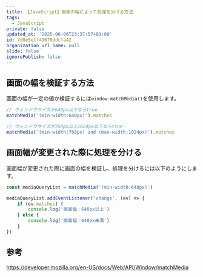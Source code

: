 ```yaml
---
title: 【JavaScript】画面の幅によって処理を分ける方法
tags:
  - JavaScript
private: false
updated_at: '2025-06-06T23:37:57+09:00'
id: 7d0e5e1f49676ddcfa42
organization_url_name: null
slide: false
ignorePublish: false
---
```


## 画面の幅を検証する方法

画面の幅が一定の値か検証するには`window.matchMedia()`を使用します。

```javascript
// ウィンドウサイズが640px以下ならtrue
matchMedia('(min-width:640px)').matches

// ウィンドウサイズが768px以上1024px以下ならtrue
matchMedia('(min-width:768px) and (max-width:1024px)').matches
```

## 画面幅が変更された際に処理を分ける

画面幅が変更された際に画面の幅を検証し、処理を分けるには以下のようにします。

```javascript
const mediaQueryList = matchMedia('(min-width:640px)')

mediaQueryList.addEventListener('change', (ev) => {
    if (ev.matches) {
        console.log('画面幅：640px以上')
    } else {
        console.log('画面幅：640px未満')
    }
})
```

## 参考

https://developer.mozilla.org/en-US/docs/Web/API/Window/matchMedia
